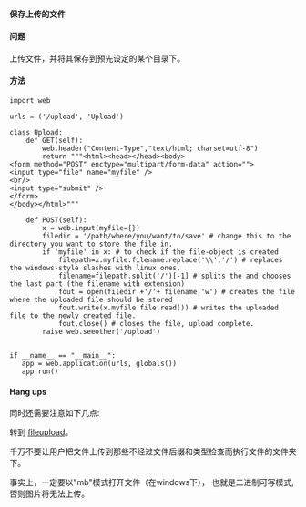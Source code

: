  

#### 保存上传的文件




#### 问题



上传文件，并将其保存到预先设定的某个目录下。




#### 方法




```
import web

urls = ('/upload', 'Upload')

class Upload:
    def GET(self):
        web.header("Content-Type","text/html; charset=utf-8")
        return """<html><head></head><body>
<form method="POST" enctype="multipart/form-data" action="">
<input type="file" name="myfile" />
<br/>
<input type="submit" />
</form>
</body></html>"""

    def POST(self):
        x = web.input(myfile={})
        filedir = '/path/where/you/want/to/save' # change this to the directory you want to store the file in.
        if 'myfile' in x: # to check if the file-object is created
            filepath=x.myfile.filename.replace('\\','/') # replaces the windows-style slashes with linux ones.
            filename=filepath.split('/')[-1] # splits the and chooses the last part (the filename with extension)
            fout = open(filedir +'/'+ filename,'w') # creates the file where the uploaded file should be stored
            fout.write(x.myfile.file.read()) # writes the uploaded file to the newly created file.
            fout.close() # closes the file, upload complete.
        raise web.seeother('/upload')


if __name__ == "__main__":
   app = web.application(urls, globals()) 
   app.run()

```



#### Hang ups



同时还需要注意如下几点:




转到 [fileupload](http://webpy.org/fileupload)。

千万不要让用户把文件上传到那些不经过文件后缀和类型检查而执行文件的文件夹下。

事实上，一定要以"mb"模式打开文件（在windows下）， 也就是二进制可写模式, 否则图片将无法上传。




 
 


